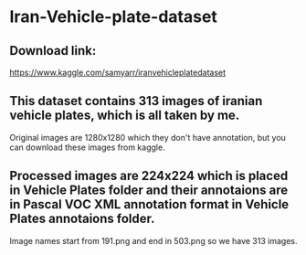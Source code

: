 # Iran-Vehicle-plate-dataset

## Download link:

https://www.kaggle.com/samyarr/iranvehicleplatedataset

## This dataset contains 313 images of iranian vehicle plates, which is all taken by me.
Original images are 1280x1280 which they don't have annotation, but you can download these images from kaggle.


## Processed images are 224x224 which is placed in Vehicle Plates folder and their annotaions are in Pascal VOC XML annotation format in Vehicle Plates annotaions folder.
Image names start from 191.png and end in 503.png so we have 313 images.


